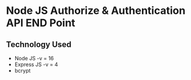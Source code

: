 # Node JS Authorize & Authentication API END Point
## Technology Used
- Node JS -v = 16
- Express JS -v = 4
- bcrypt